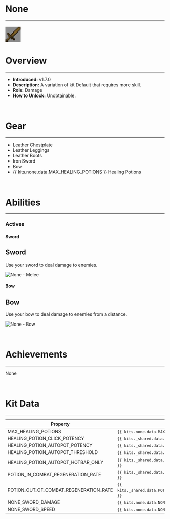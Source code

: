 # None

---

#### ![none-icon](../assets/icons/kits/none-icon.jpg)

# Overview

---

- **Introduced:** v1.7.0
- **Description:** A variation of kit Default that requires more skill.
- **Role:** Damage
- **How to Unlock:** Unobtainable.

<br />

# Gear

---

- Leather Chestplate
- Leather Leggings
- Leather Boots
- Iron Sword
- Bow
- {{ kits.none.data.MAX_HEALING_POTIONS }} Healing Potions

<br />

# Abilities

---

### Actives

<!-- tabs:start -->

#### **Sword**

## Sword

Use your sword to deal damage to enemies.

![None - Melee](../assets/kits/none/None%20-%20Melee.gif)

#### **Bow**

## Bow

Use your bow to deal damage to enemies from a distance.

![None - Bow](../assets/kits/none/None%20-%20Bow.gif)

<!-- tabs:end -->
<br />

# Achievements

---

None

<br />

# Kit Data

---

<!-- prettier-ignore -->
| Property | Value | Description |
|----------|-------|-------------|
| MAX_HEALING_POTIONS | `{{ kits.none.data.MAX_HEALING_POTIONS }}` | {{ kitDataSharedDescriptions.MAX_HEALING_POTIONS }} |
| HEALING_POTION_CLICK_POTENCY | `{{ kits._shared.data.HEALING_POTION_CLICK_POTENCY }}` | {{ kitDataSharedDescriptions.HEALING_POTION_CLICK_POTENCY }} |
| HEALING_POTION_AUTOPOT_POTENCY | `{{ kits._shared.data.HEALING_POTION_AUTOPOT_POTENCY }}` | {{ kitDataSharedDescriptions.HEALING_POTION_AUTOPOT_POTENCY }} |
| HEALING_POTION_AUTOPOT_THRESHOLD | `{{ kits._shared.data.HEALING_POTION_AUTOPOT_THRESHOLD }}` | {{ kitDataSharedDescriptions.HEALING_POTION_AUTOPOT_THRESHOLD }} |
| HEALING_POTION_AUTOPOT_HOTBAR_ONLY | `{{ kits._shared.data.HEALING_POTION_AUTOPOT_HOTBAR_ONLY }}` | {{ kitDataSharedDescriptions.HEALING_POTION_AUTOPOT_HOTBAR_ONLY }} |
| POTION_IN_COMBAT_REGENERATION_RATE | `{{ kits._shared.data.POTION_IN_COMBAT_REGENERATION_RATE }}` | {{ kitDataSharedDescriptions.POTION_IN_COMBAT_REGENERATION_RATE }} |
| POTION_OUT_OF_COMBAT_REGENERATION_RATE | `{{ kits._shared.data.POTION_OUT_OF_COMBAT_REGENERATION_RATE }}` | {{ kitDataSharedDescriptions.POTION_OUT_OF_COMBAT_REGENERATION_RATE }} |
| NONE_SWORD_DAMAGE | `{{ kits.none.data.NONE_SWORD_DAMAGE }}` | The base damage of the sword. |
| NONE_SWORD_SPEED | `{{ kits.none.data.NONE_SWORD_SPEED }}` | The base speed of the sword. |
